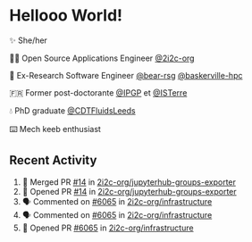 # Hellooo World!

✨ She/her

👩‍💻 Open Source Applications Engineer [@2i2c-org](https://2i2c.org/)

🐻 Ex-Research Software Engineer [@bear-rsg](https://github.com/bear-rsg) [@baskerville-hpc](https://github.com/baskerville-hpc) 

🇫🇷 Former post-doctorante [@IPGP](https://github.com/IPGP) et [@ISTerre](https://www.isterre.fr/) 

💧 PhD graduate [@CDTFluidsLeeds](https://fluid-dynamics.leeds.ac.uk/) 

⌨️ Mech keeb enthusiast 

## Recent Activity 

<!--START_SECTION:activity-->
1. 🎉 Merged PR [#14](https://github.com/2i2c-org/jupyterhub-groups-exporter/pull/14) in [2i2c-org/jupyterhub-groups-exporter](https://github.com/2i2c-org/jupyterhub-groups-exporter)
2. 💪 Opened PR [#14](https://github.com/2i2c-org/jupyterhub-groups-exporter/pull/14) in [2i2c-org/jupyterhub-groups-exporter](https://github.com/2i2c-org/jupyterhub-groups-exporter)
3. 🗣 Commented on [#6065](https://github.com/2i2c-org/infrastructure/pull/6065#issuecomment-2886453479) in [2i2c-org/infrastructure](https://github.com/2i2c-org/infrastructure)
4. 🗣 Commented on [#6065](https://github.com/2i2c-org/infrastructure/pull/6065#issuecomment-2886412999) in [2i2c-org/infrastructure](https://github.com/2i2c-org/infrastructure)
5. 💪 Opened PR [#6065](https://github.com/2i2c-org/infrastructure/pull/6065) in [2i2c-org/infrastructure](https://github.com/2i2c-org/infrastructure)
<!--END_SECTION:activity-->
